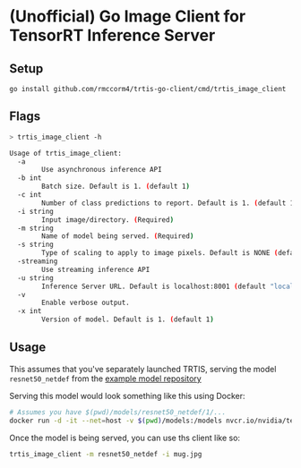 # (Unofficial) Go Image Client for TensorRT Inference Server

## Setup

`go install github.com/rmccorm4/trtis-go-client/cmd/trtis_image_client`

## Flags 

```bash
> trtis_image_client -h

Usage of trtis_image_client:
  -a    
        Use asynchronous inference API
  -b int
        Batch size. Default is 1. (default 1)
  -c int
        Number of class predictions to report. Default is 1. (default 1)
  -i string
        Input image/directory. (Required)
  -m string
        Name of model being served. (Required)
  -s string
        Type of scaling to apply to image pixels. Default is NONE (default "NONE")
  -streaming
        Use streaming inference API
  -u string
        Inference Server URL. Default is localhost:8001 (default "localhost:8001")
  -v    
        Enable verbose output.
  -x int
        Version of model. Default is 1. (default 1)
```

## Usage

This assumes that you've separately launched TRTIS, serving the model 
`resnet50_netdef` from the [example model repository](https://github.com/NVIDIA/tensorrt-inference-server/tree/master/docs/examples/model_repository/resnet50_netdef)

Serving this model would look something like this using Docker:

```bash
# Assumes you have $(pwd)/models/resnet50_netdef/1/...
docker run -d -it --net=host -v $(pwd)/models:/models nvcr.io/nvidia/tensorrtserver:19.07-py3 trtserver --model-store=/models
```

Once the model is being served, you can use ths client like so:

```bash
trtis_image_client -m resnet50_netdef -i mug.jpg
```
